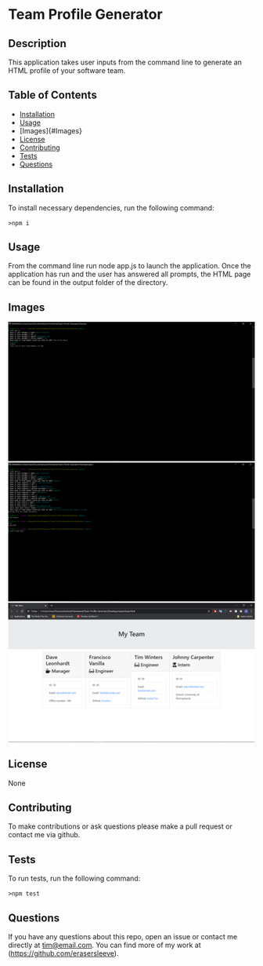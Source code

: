 # Team Profile Generator
  
  ## Description
  This application takes user inputs from the command line to generate an HTML profile of your software team.
  ## Table of Contents
  *  [Installation](#Installation)
  *  [Usage](#Usage)
  *  [Images]{#Images}
  *  [License](#License)
  *  [Contributing](#Contributing)
  *  [Tests](#Tests)
  *  [Questions](#Questions)
  ## Installation
  To install necessary dependencies, run the following command:

    >npm i

  ## Usage
  From the command line run node app.js to launch the application. Once the application has run and the user has answered all prompts, the HTML page can be found in the output folder of the directory.
  ## Images
  ![1](https://github.com/erasersleeve/Team-Profile-Generator/blob/master/Assets/Capture%20d%E2%80%99%C3%A9cran%20(44).png)
  ![2](https://github.com/erasersleeve/Team-Profile-Generator/blob/master/Assets/Capture%20d%E2%80%99%C3%A9cran%20(45).png)
  ![3](https://github.com/erasersleeve/Team-Profile-Generator/blob/master/Assets/Capture%20d%E2%80%99%C3%A9cran%20(46).png)
  ## License
  None
  ## Contributing
  To make contributions or ask questions please make a pull request or contact me via github.
  ## Tests
  To run tests, run the following command:
    
    >npm test
  
  ## Questions
  If you have any questions about this repo, open an issue or contact me directly at [tim@email.com](mailto:tim@email.com). You can find more of my work at (https://github.com/erasersleeve).
  